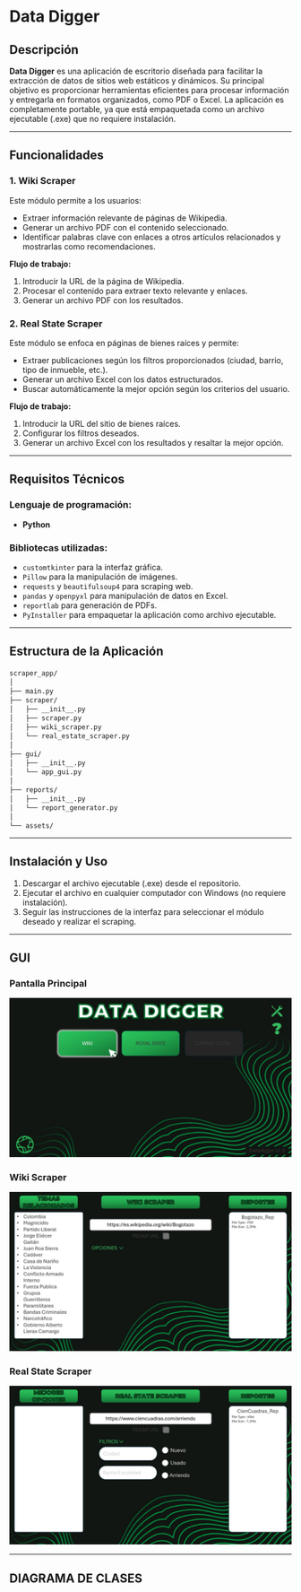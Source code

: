 # Data Digger

## Descripción
**Data Digger** es una aplicación de escritorio diseñada para facilitar la extracción de datos de sitios web estáticos y dinámicos. Su principal objetivo es proporcionar herramientas eficientes para procesar información y entregarla en formatos organizados, como PDF o Excel. La aplicación es completamente portable, ya que está empaquetada como un archivo ejecutable (.exe) que no requiere instalación.

---

## Funcionalidades

### 1. Wiki Scraper
Este módulo permite a los usuarios:
- Extraer información relevante de páginas de Wikipedia.
- Generar un archivo PDF con el contenido seleccionado.
- Identificar palabras clave con enlaces a otros artículos relacionados y mostrarlas como recomendaciones.

**Flujo de trabajo:**
1. Introducir la URL de la página de Wikipedia.
2. Procesar el contenido para extraer texto relevante y enlaces.
3. Generar un archivo PDF con los resultados.

### 2. Real State Scraper
Este módulo se enfoca en páginas de bienes raíces y permite:
- Extraer publicaciones según los filtros proporcionados (ciudad, barrio, tipo de inmueble, etc.).
- Generar un archivo Excel con los datos estructurados.
- Buscar automáticamente la mejor opción según los criterios del usuario.

**Flujo de trabajo:**
1. Introducir la URL del sitio de bienes raíces.
2. Configurar los filtros deseados.
3. Generar un archivo Excel con los resultados y resaltar la mejor opción.

---

## Requisitos Técnicos

### Lenguaje de programación:
- **Python**

### Bibliotecas utilizadas:
- `customtkinter` para la interfaz gráfica.
- `Pillow` para la manipulación de imágenes.
- `requests` y `beautifulsoup4` para scraping web.
- `pandas` y `openpyxl` para manipulación de datos en Excel.
- `reportlab` para generación de PDFs.
- `PyInstaller` para empaquetar la aplicación como archivo ejecutable.

---

## Estructura de la Aplicación

```
scraper_app/
│
├── main.py             
├── scraper/
│   ├── __init__.py
│   ├── scraper.py       
│   ├── wiki_scraper.py  
│   └── real_estate_scraper.py 
│
├── gui/
│   ├── __init__.py
│   └── app_gui.py       
│
├── reports/
│   ├── __init__.py
│   └── report_generator.py  
│
└── assets/              
```

---

## Instalación y Uso

1. Descargar el archivo ejecutable (.exe) desde el repositorio.
2. Ejecutar el archivo en cualquier computador con Windows (no requiere instalación).
3. Seguir las instrucciones de la interfaz para seleccionar el módulo deseado y realizar el scraping.

---

## GUI

### Pantalla Principal
![Pantalla Principal](https://github.com/Jh-Seb/DATA-DIGGER/blob/564798ef44c01389cd91daaa0fe6dc4de8263a1a/assets/INTERFAZ%201.jpg)

### Wiki Scraper
![Wiki Scraper](https://github.com/Jh-Seb/DATA-DIGGER/blob/564798ef44c01389cd91daaa0fe6dc4de8263a1a/assets/INTERFAZ%202.jpg)

### Real State Scraper
![Real State Scraper](https://github.com/Jh-Seb/DATA-DIGGER/blob/564798ef44c01389cd91daaa0fe6dc4de8263a1a/assets/INTERFAZ%203.jpg)

---
## DIAGRAMA DE CLASES
